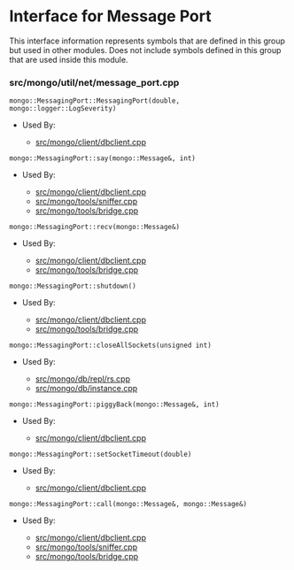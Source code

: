 
# Interface for Message Port
This interface information represents symbols that are defined in this group but used in other modules.  Does not include symbols defined in this group that are used inside this module.

### src/mongo/util/net/message\_port.cpp

<div></div>

    mongo::MessagingPort::MessagingPort(double, mongo::logger::LogSeverity)

- Used By:

    - [src/mongo/client/dbclient.cpp](../../../../network/cpp\_client\_driver)

<div></div>

    mongo::MessagingPort::say(mongo::Message&, int)

- Used By:

    - [src/mongo/client/dbclient.cpp](../../../../network/cpp\_client\_driver)
    - [src/mongo/tools/sniffer.cpp](../../../../tools/tools)
    - [src/mongo/tools/bridge.cpp](../../../../tools/tools)

<div></div>

    mongo::MessagingPort::recv(mongo::Message&)

- Used By:

    - [src/mongo/client/dbclient.cpp](../../../../network/cpp\_client\_driver)
    - [src/mongo/tools/bridge.cpp](../../../../tools/tools)

<div></div>

    mongo::MessagingPort::shutdown()

- Used By:

    - [src/mongo/client/dbclient.cpp](../../../../network/cpp\_client\_driver)
    - [src/mongo/tools/bridge.cpp](../../../../tools/tools)

<div></div>

    mongo::MessagingPort::closeAllSockets(unsigned int)

- Used By:

    - [src/mongo/db/repl/rs.cpp](../../../../replication/replication)
    - [src/mongo/db/instance.cpp](../../../../storage/storage\_layer\_structure)

<div></div>

    mongo::MessagingPort::piggyBack(mongo::Message&, int)

- Used By:

    - [src/mongo/client/dbclient.cpp](../../../../network/cpp\_client\_driver)

<div></div>

    mongo::MessagingPort::setSocketTimeout(double)

- Used By:

    - [src/mongo/client/dbclient.cpp](../../../../network/cpp\_client\_driver)

<div></div>

    mongo::MessagingPort::call(mongo::Message&, mongo::Message&)

- Used By:

    - [src/mongo/client/dbclient.cpp](../../../../network/cpp\_client\_driver)
    - [src/mongo/tools/sniffer.cpp](../../../../tools/tools)
    - [src/mongo/tools/bridge.cpp](../../../../tools/tools)
